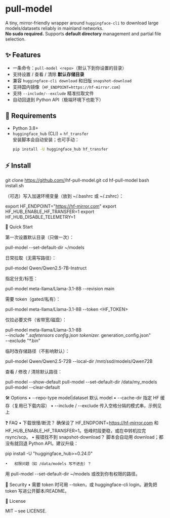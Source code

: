 # pull-model

A tiny, mirror-friendly wrapper around `huggingface-cli` to download large models/datasets reliably in mainland networks.  
**No sudo required.** Supports **default directory** management and partial file selection.

## ✨ Features
- 一条命令：`pull-model <repo>`（默认下到你设置的目录）
- 支持设置 / 查看 / 清除 **默认存储目录**
- 兼容 `huggingface-cli download` 和旧版 `snapshot-download`
- 支持国内镜像（`HF_ENDPOINT=https://hf-mirror.com`）
- 支持 `--include/--exclude` 精准拉取文件
- 自动回退到 Python API（极端环境下也能下）

## 🧩 Requirements
- Python 3.8+
- `huggingface_hub` (CLI) + `hf_transfer`  
  安装脚本会自动安装；也可手动：
  ```bash
  pip install -U huggingface_hub hf_transfer

## ⚡ Install

git clone https://github.com/<yourname>/hf-pull-model.git
cd hf-pull-model
bash install.sh

（可选）写入加速环境变量（放到 ~/.bashrc 或 ~/.zshrc）：

export HF_ENDPOINT="https://hf-mirror.com"
export HF_HUB_ENABLE_HF_TRANSFER=1
export HF_HUB_DISABLE_TELEMETRY=1

🚀 Quick Start

第一次设置默认目录（只做一次）：

pull-model --set-default-dir ~/models

日常拉取（无需写路径）：

pull-model Qwen/Qwen2.5-7B-Instruct

指定分支/标签：

pull-model meta-llama/Llama-3.1-8B --revision main

需要 token（gated/私有）：

pull-model meta-llama/Llama-3.1-8B --token <HF_TOKEN>

仅拉必要文件（省带宽/磁盘）：

pull-model meta-llama/Llama-3.1-8B \
  --include "*.safetensors config.json tokenizer.* generation_config.json" \
  --exclude "*.bin"

临时改存储路径（不影响默认）：

pull-model Qwen/Qwen2.5-72B --local-dir /mnt/ssd/models/Qwen72B

查看 / 修改 / 清除默认路径：

pull-model --show-default
pull-model --set-default-dir /data/my_models
pull-model --clear-default

🛠 Options
	•	--repo-type model|dataset 默认 model
	•	--cache-dir <path> 指定 HF 缓存（复用已下载内容）
	•	--include / --exclude 传入空格分隔的模式串，示例见上

❓ FAQ
	•	下载很慢/断流？
确保设了 HF_ENDPOINT=https://hf-mirror.com 和 HF_HUB_ENABLE_HF_TRANSFER=1。低峰时段更稳，或在中转机拉完 rsync/scp。
	•	报错找不到 snapshot-download？
脚本会自动用 download；都没有就回退 Python API。建议升级：

pip install -U "huggingface_hub>=0.24.0"


	•	权限问题（如 /data/models 写不进去）？
用 pull-model --set-default-dir ~/models 或改到你有权限的路径。

🔐 Security
	•	需要 token 时可用 --token，或 huggingface-cli login。避免把 token 写进公开脚本/README。

📜 License

MIT – see LICENSE.
